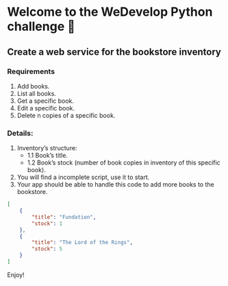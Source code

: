 # Welcome to the WeDevelop Python challenge 🚀

## Create a web service for the bookstore inventory

### Requirements 

1. Add books.
2. List all books.
3. Get a specific book.
4. Edit a specific book. 
6. Delete n copies of a specific book.

### Details: 
1. Inventory’s structure:
    * 1.1 Book’s title.
    * 1.2 Book’s stock (number of book copies in inventory of this specific book).
2. You will find a incomplete script, use it to start.
3. Your app should be able to handle this code to add more books to the bookstore.

``` json
[ 
    {
        "title": "Fundation",
        "stock": 1
    },
    {
        "title": "The Lord of the Rings",
        "stock": 5
    }
]
```

Enjoy!